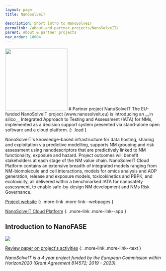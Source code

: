 ```yaml
---
layout: page
title: NanoSolveIT

description: Short intro to NanoSolveIT
permalink: /about-and-partner-projects/NanoSolveIT/
parent: About & partner projects
nav_order: 10004
---
```

<img src="{{ site.baseurl }}/images/logos/nanosolveit.jpg" width="200" class="image--right" />
#  Partner project NanoSolveIT
The EU-funded NanoSolveIT project (www.nanosolveit.eu) is introducing an __in silico__ Integrated Approach to Testing and Assessment (IATA) for NMs, implemented as a decision support system presented via stand-alone open software and a cloud platform. 
{: .lead }

NanoSolveIT's knowledge-based infrastructure for data hosting, sharing and exploitation via predictive modelling, supports NM grouping and risk assessment using nanodescriptors that are predictively linked to NM functionality, exposure and hazard. Project outcomes will benefit stakeholders at each stage of the NM value chain. NanoSolveIT Cloud Platform contains an extensive breadth of integrated models ranging from NM-biomolecule and cell interactions, models for omics analysis and AOP generation, release and exposure models, toxicokinetics and PBPK, and ecotoxicity, all delivered within a benchmarked IATA for nanosafety assessment, to enable safe-by-design NM development and NMs Risk Governance.  

[Project website](https://nanosolveit.eu/)
{: .more-link .more-link--webpages }

[NanoSolveIT Cloud Platform](cloud.nanosolveit.eu)
{: .more-link .more-link--app }

## Introduction to NanoFASE
![](https://ars.els-cdn.com/content/image/1-s2.0-S2001037019305112-ga1_lrg.jpg)

[Review paper on project's activities](https://www.sciencedirect.com/science/article/pii/S2001037019305112)
{: .more-link .more-link--text }


_NanoSolveIT is a 4 year project funded by the European Commission within Horizon2020 (Grant Agreement 814572; 2019 - 2023)._
